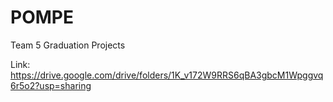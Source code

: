 # POMPE
Team 5 Graduation Projects

Link: https://drive.google.com/drive/folders/1K_v172W9RRS6qBA3gbcM1Wpggvq6r5o2?usp=sharing
